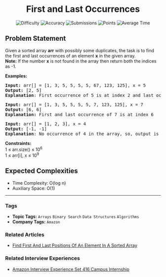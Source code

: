 <h1 align="center">First and Last Occurrences</h1>

<p align="center">
  <img alt="Difficulty" title="Difficulty" src="https://custom-icon-badges.demolab.com/badge/Difficulty: Medium-1F222E?style=for-the-badge&logoColor=white&logo=fire"/>
  <img alt="Accuracy" title="Accuracy" src="https://custom-icon-badges.demolab.com/badge/Accuracy: 37.36%25-1F222E?style=for-the-badge&logoColor=white&logo=target"/>
  <img alt="Submissions" title="Submissions" src="https://custom-icon-badges.demolab.com/badge/Submissions: 290K+-1F222E?style=for-the-badge&logoColor=white&logo=repo"/>
  <img alt="Points" title="Points" src="https://custom-icon-badges.demolab.com/badge/Points: 4-1F222E?style=for-the-badge&logoColor=white&logo=award"/>
  <img alt="Average Time" title="Average Time" src="https://custom-icon-badges.demolab.com/badge/Average%20Time: 15m-1F222E?style=for-the-badge&logoColor=white&logo=clock"/>
</p>

## Problem Statement

Given a sorted array <b>arr</b> with possibly some duplicates, the task is to find the first and last occurrences of an element <b>x</b> in the given array.<br><b>Note:</b> If the number <b>x</b> is not found in the array then return both the indices as -1.<br>

<b>Examples:</b>

<pre><b>Input: </b>arr[] = [1, 3, 5, 5, 5, 5, 67, 123, 125], x = 5
<b>Output: </b>[2, 5]
<b>Explanation</b>: First occurrence of 5 is at index 2 and last occurrence of 5 is at index 5
</pre>

<pre><b>Input: </b>arr[] = [1, 3, 5, 5, 5, 5, 7, 123, 125], x = 7
<b>Output:</b> [6, 6]<br><b>Explanation:</b> First and last occurrence of 7 is at index 6<br></pre>

<pre><b>Input: </b>arr[] = [1, 2, 3], x = 4
<b>Output:</b> [-1, -1]
<b>Explanation</b>: No occurrence of 4 in the array, so, output is [-1, -1]</pre>

<b>Constraints:<br></b>1 ≤ arr.size() ≤ 10<sup>6</sup><br>1 ≤ arr[i], x ≤ 10<sup>9</sup><br>

## Expected Complexities
- Time Complexity: O(log n)
- Auxiliary Space: O(1)

<hr>

### Tags
- **Topic Tags:** `Arrays` `Binary Search` `Data Structures` `Algorithms`
- **Company Tags:** `Amazon`

### Related Articles
- [Find First And Last Positions Of An Element In A Sorted Array](https://www.geeksforgeeks.org/find-first-and-last-positions-of-an-element-in-a-sorted-array/)

### Related Interview Experiences
- [Amazon Interview Experience Set 416 Campus Internship](https://www.geeksforgeeks.org/amazon-interview-experience-set-416-campus-internship/)
